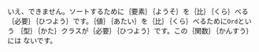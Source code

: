 いえ、できません。ソートするために｛要素｝｛ようそ｝を｛比｝｛くら｝べる
｛必要｝｛ひつよう｝です。｛値｝｛あたい｝を｛比｝｛くら｝べるために`Ord`という
｛型｝｛かた｝クラスが｛必要｝｛ひつよう｝です。この｛関数｝｛かんすう｝には
ないです。
